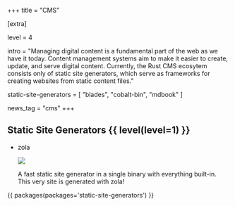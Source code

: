 +++
title = "CMS"

[extra]

level = 4

intro = "Managing digital content is a fundamental part of the web as we have it today. Content management systems aim to make it easier to create, update, and serve digital content. Currently, the Rust CMS ecosytem consists only of static site generators, which serve as frameworks for creating websites from static content files."

static-site-generators = [
  "blades",
  "cobalt-bin",
  "mdbook"
]

news_tag = "cms"
+++

<h2>Static Site Generators {{ level(level=1) }}</h2>

<ul class="pkg-list">
  <li id="pkg-zola" class="pkg">
    <span class="pkg-name">zola</span>
    <a class="pkg-link" title="homepage" href="https://www.getzola.org/"><i class="fa fa-home"></i></a>
    <a class="pkg-link" title="documentation" href="https://www.getzola.org/documentation/getting-started/overview/"><i   class="fa fa-book"></i></a>
    <a class="pkg-link" title="repository" href="https://github.com/getzola/zola"><i class="fa fa-code"></i></a>
    <p class="pkg-meta">
      <img src="https://img.shields.io/github/last-commit/getzola/zola.svg">
    </p>
    <p class="pkg-desc">
      A fast static site generator in a single binary with everything built-in. This very site is generated with zola!
    </p>
  </li>
</ul>

{{ packages(packages='static-site-generators') }}

